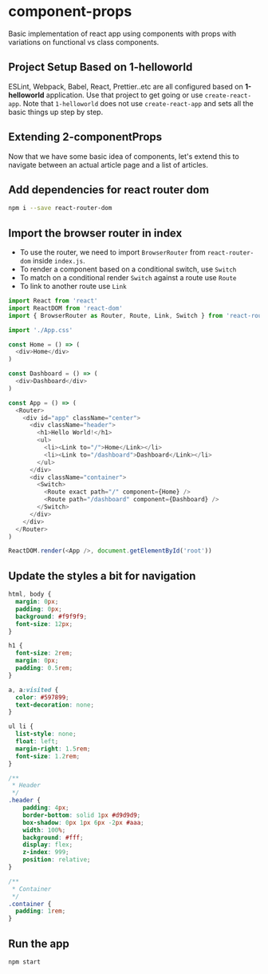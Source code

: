 # component-props

Basic implementation of react app using components with props with variations on functional vs class components.

## Project Setup Based on 1-helloworld

ESLint, Webpack, Babel, React, Prettier..etc are all configured based on **1-helloworld** application. Use that project to get going or use `create-react-app`. Note that `1-helloworld` does not use `create-react-app` and sets all the basic things up step by step.

## Extending 2-componentProps

Now that we have some basic idea of components, let's extend this to navigate between an actual article page and a list of articles.

## Add dependencies for react router dom

```bash
npm i --save react-router-dom
```

## Import the browser router in index

* To use the router, we need to import `BrowserRouter` from `react-router-dom` inside `index.js`.
* To render a component based on a conditional switch, use `Switch`
* To match on a conditional render `Switch` against a route use `Route`
* To link to another route use `Link`

```javascript
import React from 'react'
import ReactDOM from 'react-dom'
import { BrowserRouter as Router, Route, Link, Switch } from 'react-router-dom'

import './App.css'

const Home = () => (
  <div>Home</div>
)

const Dashboard = () => (
  <div>Dashboard</div>
)

const App = () => (
  <Router>
    <div id="app" className="center">
      <div className="header">
        <h1>Hello World!</h1>
        <ul>
          <li><Link to="/">Home</Link></li>
          <li><Link to="/dashboard">Dashboard</Link></li>
        </ul>
      </div>
      <div className="container">
        <Switch>
          <Route exact path="/" component={Home} />
          <Route path="/dashboard" component={Dashboard} />
        </Switch>
      </div>
    </div>
  </Router>
)

ReactDOM.render(<App />, document.getElementById('root'))
```

## Update the styles a bit for navigation

```css
html, body {
  margin: 0px;
  padding: 0px;
  background: #f9f9f9;
  font-size: 12px;
}

h1 {
  font-size: 2rem;
  margin: 0px;
  padding: 0.5rem;
}

a, a:visited {
  color: #597899;
  text-decoration: none;
}

ul li {
  list-style: none;
  float: left;
  margin-right: 1.5rem;
  font-size: 1.2rem;
}

/**
 * Header
 */
.header {
    padding: 4px;
    border-bottom: solid 1px #d9d9d9;
    box-shadow: 0px 1px 6px -2px #aaa;
    width: 100%;
    background: #fff;
    display: flex;
    z-index: 999;
    position: relative;
}

/**
 * Container
 */
.container {
  padding: 1rem;
}
```

## Run the app

```bash
npm start
```
